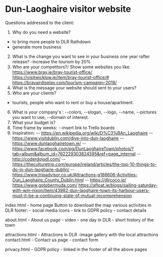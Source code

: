 # Dun-Laoghaire visitor website

Questions addressed to the client:
 1. Why do you need a website?
  - to bring more people to DLR Rathdown
  - generate more business
 2. What is the change you want to see in your business one year rafter release?
  -increase the tourism by 20%
 3. Who are your competitors?/ Show some websites you like.
  https://www.bray.ie/bray-tourist-office/
  https://visitwicklow.ie/item/bray-tourist-office/#
  https://brayairdisplay.com/tourism-campaign-2018/
 4. What is the message your website should sent to your users?
 5. Who are your clients?
  - tourists, people who want to rent or buy a house/apartment.
 6. What is your company's :  --colors,
                              --slogan,
                              --logo,
                              --name,
                              --pictures you want to use,
                              --domain of interest.
7. What your budget is?
8. Time frame by weeks: --insert link to Trello boards
9. Inspiration: -- https://en.wikipedia.org/wiki/D%C3%BAn_Laoghaire
                -- https://www.visitdublin.com/dive-into-dun-laoghaire
                -- https://www.dunlaoghairetown.ie/
                -- https://www.facebook.com/pg/DunLaoghaireTown/photos/?tab=album&album_id=762229303824595&ref=page_internal
                -- http://coderdojodl.com/
                -- https://theculturetrip.com/europe/ireland/articles/the-top-10-things-to-do-in-dun-laoghaire-dublin/
                -- https://www.tripadvisor.co.uk/Attractions-g186606-Activities-Dun_Laoghaire_County_Dublin.html
                -- https://dlrcoco.ie/
                https://www.gotobermuda.com/
                https://afloat.ie/blogs/sailing-saturday-with-wm-nixon/item/43982-dun-laoghaire-town-its-harbour-users-must-it-be-a-continuing-state-of-mutual-incomprehension



index.html - home page
  Button to download the map
  various activities in DLR
  footer: - social media icons
          - link to GDPR policy
          - contact details

about.html - About us page
              - video - one day in DLR
              - short history of the town

attractions.html - Attractions in DLR
                      -image gallery with the local attractions
contact.html - Contact us page
                  - contact form

privacy.html - GDPR policy - linked in the footer of all the above pages


